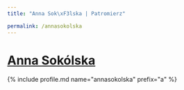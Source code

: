 ```yaml
---
title: "Anna Sok\xF3lska | Patromierz"

permalink: /annasokolska
---
```


# [Anna Sokólska](https://patronite.pl/annasokolska)

{% include profile.md name="annasokolska" prefix="a" %}
